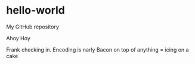 # hello-world

My GitHub repository

Ahoy Hoy

Frank checking in.  Encoding is narly
Bacon on top of anything = icing on a cake
